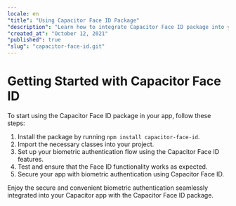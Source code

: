 ```yaml
---
locale: en
"title": "Using Capacitor Face ID Package"
"description": "Learn how to integrate Capacitor Face ID package into your app for biometric authentication."
"created_at": "October 12, 2021"
"published": true
"slug": "capacitor-face-id.git"
---
```


# Getting Started with Capacitor Face ID

To start using the Capacitor Face ID package in your app, follow these steps:

1. Install the package by running `npm install capacitor-face-id`.
2. Import the necessary classes into your project.
3. Set up your biometric authentication flow using the Capacitor Face ID features.
4. Test and ensure that the Face ID functionality works as expected.
5. Secure your app with biometric authentication using Capacitor Face ID.

Enjoy the secure and convenient biometric authentication seamlessly integrated into your Capacitor app with the Capacitor Face ID package.
